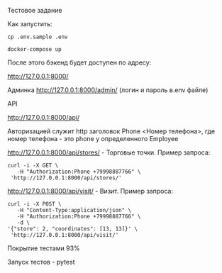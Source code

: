 Тестовое задание

Как запустить:

`cp .env.sample .env`

`docker-compose up`

После этого бэкенд будет доступен по адресу:

http://127.0.0.1:8000/


Админка http://127.0.0.1:8000/admin/ (логин и пароль в.env файле)


API


http://127.0.0.1:8000/api/

Авторизацией служит http заголовок Phone <Номер телефона>, где номер телефона - это phone у определенного Employee

http://127.0.0.1:8000/api/stores/ - Торговые точки.
Пример запроса: 
```
curl -i -X GET \
   -H "Authorization:Phone +79998887766" \
 'http://127.0.0.1:8000/api/stores/'
```


http://127.0.0.1:8000/api/visit/ - Визит.
Пример запроса: 
```
curl -i -X POST \
   -H "Content-Type:application/json" \
   -H "Authorization:Phone +79998887766" \
   -d \
'{"store": 2, "coordinates": [13, 13]}' \
 'http://127.0.0.1:8000/api/visit/'
 ```

Покрытие тестами 93%

Запуск тестов - pytest



